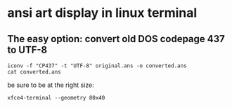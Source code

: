ansi art display in linux terminal
==================================

The easy option: convert old DOS codepage 437 to UTF-8
------------------------------------------------------

	iconv -f "CP437" -t "UTF-8" original.ans -o converted.ans
	cat converted.ans

be sure to be at the right size:

	xfce4-terminal --geometry 80x40

	